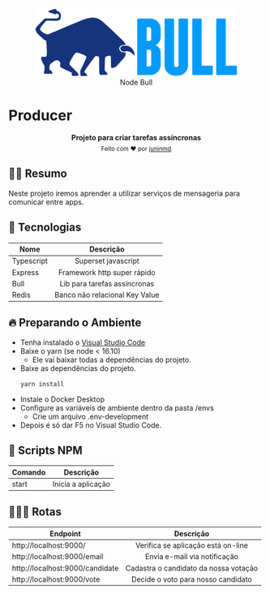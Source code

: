 <p align="center">
  <img src="https://raw.githubusercontent.com/OptimalBits/bull/HEAD/support/logo@2x.png" alt="w3tec" width="400" />
  <br>
  <label>Node Bull </label>
</p>

# Producer

<p align="center">
  <b>Projeto para criar tarefas assíncronas</b></br>
  <sub>Feito com ❤️ por <a href="https://github.com/juninmd">juninmd</a></a></sub>
</p>

## ✋🏻 Resumo
Neste projeto iremos aprender a utilizar serviços de mensageria para comunicar entre apps.

## 🚀 Tecnologias
| Nome      | Descrição          |
| ------------- |:-------------:|
| Typescript    | Superset javascript     |
| Express    | Framework http super rápido      |
| Bull    | Lib para tarefas assíncronas      |
| Redis    | Banco não relacional Key Value      |

## 🔥 Preparando o Ambiente
* Tenha instalado o [Visual Studio Code](https://code.visualstudio.com/)
* Baixe o yarn (se node < 16.10)
  * Ele vai baixar todas a dependências do projeto.
* Baixe as dependências do projeto.
  ```
  yarn install
  ```
* Instale o Docker Desktop
* Configure as variáveis de ambiente dentro da pasta /envs
  * Crie um arquivo .env-development
* Depois é só dar F5 no Visual Studio Code.

## 📝 Scripts NPM
| Comando      | Descrição          |
| ------------- |:-------------:|
| start    |Inicia a aplicação   |


## 👨🏼‍💻 Rotas
| Endpoint      | Descrição          |
| ------------- |:-------------:|
| http://localhost:9000/    | Verifica se aplicação está on-line |
| http://localhost:9000/email    | Envia e-mail via notificação |
| http://localhost:9000/candidate    | Cadastra o candidato da nossa votação |
| http://localhost:9000/vote    | Decide o voto para nosso candidato |
